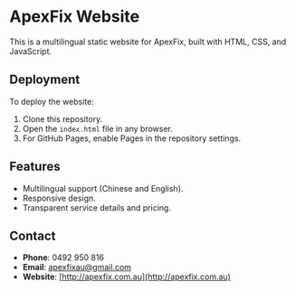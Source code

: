 # ApexFix Website

This is a multilingual static website for ApexFix, built with HTML, CSS, and JavaScript.

## Deployment
To deploy the website:
1. Clone this repository.
2. Open the `index.html` file in any browser.
3. For GitHub Pages, enable Pages in the repository settings.

## Features
- Multilingual support (Chinese and English).
- Responsive design.
- Transparent service details and pricing.

## Contact
- **Phone**: 0492 950 816
- **Email**: apexfixau@gmail.com
- **Website**: [http://apexfix.com.au](http://apexfix.com.au)
